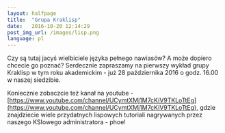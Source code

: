 ```yaml
---
layout: halfpage
title:  "Grupa Kraklisp"
date:   2016-10-20 12:14:29
post_img_url: /images/lisp.png
language: pl
---
```

Czy są tutaj jacyś wielbiciele języka pełnego nawiasów? A może dopiero chcecie go poznać? Serdecznie zapraszamy na pierwszy wykład grupy Kraklisp w tym roku akademickim - już 28 października 2016 o godz. 16.00 w naszej siedzibie.

Koniecznie zobaczcie też kanał na youtube - [https://www.youtube.com/channel/UCymtXMj1M7cKiV9TKLoTtEg](https://www.youtube.com/channel/UCymtXMj1M7cKiV9TKLoTtEg), gdzie znajdziecie wiele przydatnych lispowych tutoriali nagrywanych przez naszego KSIowego administratora - phoe!
